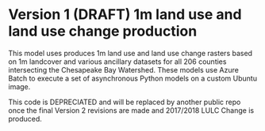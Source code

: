 # Version 1 (DRAFT) 1m land use and land use change production

This model uses produces 1m land use and land use change rasters based on 1m landcover and various ancillary datasets for all 206 counties intersecting the Chesapeake Bay Watershed. These models use Azure Batch to execute a set of asynchronous Python models on a custom Ubuntu image.

This code is DEPRECIATED and will be replaced by another public repo once the final Version 2 revisions are made and 2017/2018 LULC Change is produced.
